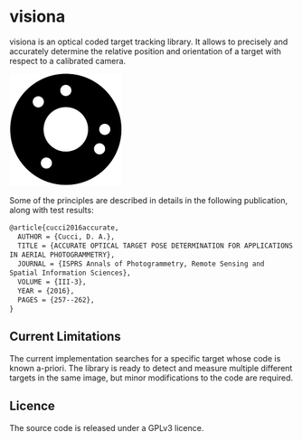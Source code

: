 # visiona
visiona is an optical coded target tracking library. It allows to precisely and accurately determine the relative position and orientation of a target with respect to a calibrated camera. 

![concentric circle coded target used by visiona](https://github.com/DavideACucci/visiona/blob/master/target/target_raster.png)

Some of the principles are described in details in the following publication, along with test results:

    @article{cucci2016accurate,
      AUTHOR = {Cucci, D. A.},
      TITLE = {ACCURATE OPTICAL TARGET POSE DETERMINATION FOR APPLICATIONS IN AERIAL PHOTOGRAMMETRY},
      JOURNAL = {ISPRS Annals of Photogrammetry, Remote Sensing and Spatial Information Sciences},
      VOLUME = {III-3},
      YEAR = {2016},
      PAGES = {257--262},
    }

## Current Limitations

The current implementation searches for a specific target whose code is known a-priori. The library is ready to detect and measure multiple different targets in the same image, but minor modifications to the code are required.

## Licence

The source code is released under a GPLv3 licence.

